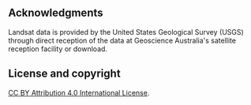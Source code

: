 ## Acknowledgments

Landsat data is provided by the United States Geological Survey (USGS) through direct reception of the data at Geoscience Australia's satellite reception facility or download.

## License and copyright

[CC BY Attribution 4.0 International License](https://creativecommons.org/licenses/by/4.0/).

